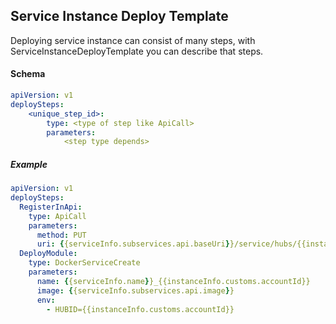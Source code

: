 ## Service Instance Deploy Template

Deploying service instance can consist of many steps,
with ServiceInstanceDeployTemplate you can describe that steps.

#### Schema

```yaml
apiVersion: v1
deploySteps:
    <unique_step_id>:
        type: <type of step like ApiCall>
        parameters:
            <step type depends>
```

##### Example

```yaml
apiVersion: v1
deploySteps:
  RegisterInApi:
    type: ApiCall
    parameters:
      method: PUT
      uri: {{serviceInfo.subservices.api.baseUri}}/service/hubs/{{instanceInfo.customs.accountId}}
  DeployModule:
    type: DockerServiceCreate
    parameters:
      name: {{serviceInfo.name}}_{{instanceInfo.customs.accountId}}
      image: {{serviceInfo.subservices.api.image}}
      env:
        - HUBID={{instanceInfo.customs.accountId}}
```